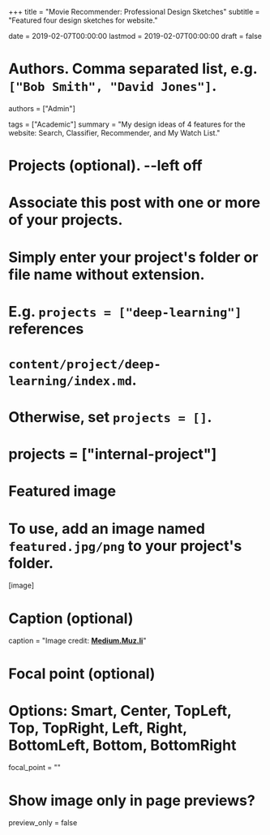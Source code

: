 +++
title = "Movie Recommender: Professional Design Sketches"
subtitle = "Featured four design sketches for website."

date = 2019-02-07T00:00:00
lastmod = 2019-02-07T00:00:00
draft = false

# Authors. Comma separated list, e.g. `["Bob Smith", "David Jones"]`.
authors = ["Admin"]

tags = ["Academic"]
summary = "My design ideas of 4 features for the website: Search, Classifier, Recommender, and My Watch List."

# Projects (optional). --left off
#   Associate this post with one or more of your projects.
#   Simply enter your project's folder or file name without extension.
#   E.g. `projects = ["deep-learning"]` references 
#   `content/project/deep-learning/index.md`.
#   Otherwise, set `projects = []`.
# projects = ["internal-project"]

# Featured image
# To use, add an image named `featured.jpg/png` to your project's folder. 
[image]
  # Caption (optional)
  caption = "Image credit: [**Medium.Muz.li**](https://medium.muz.li/3-trends-in-landing-page-design-5cf900f2c90f)"

  # Focal point (optional)
  # Options: Smart, Center, TopLeft, Top, TopRight, Left, Right, BottomLeft, Bottom, BottomRight
  focal_point = ""

  # Show image only in page previews?
  preview_only = false


